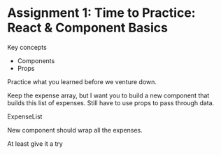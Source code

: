 # Assignment 1: Time to Practice: React & Component Basics

Key concepts
* Components
* Props

Practice what you learned before we venture down.

Keep the expense array, but I want you to build a new component that builds this list of expenses. Still have to use props to pass through data.

ExpenseList

New component should wrap all the expenses.

At least give it a try
